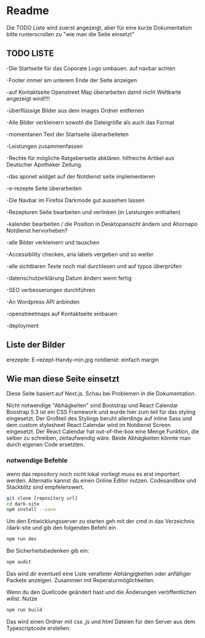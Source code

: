 # Readme
Die TODO Liste wird zuerst angezeigt, aber für eine kurze Dokumentation bitte runterscrollen zu "wie man die Seite einsetzt"

## TODO LISTE

-Die Startseite für das Coporate Logo umbauen. auf navbar achten 

-Footer immer am unterem Ende der Seite anzeigen

-auf Kontaktseite Openstreet Map überarbeiten damit nicht Weltkarte angezeigt wird!!!!

-überflüssige Bilder aus dem images Ordner entfernen

-Alle Bilder verkleinern sowohl die Dateigröße als auch das Format

-momentanen Text der Startseite überarbeiteten

-Leistungen zusammenfassen

-Rechte für mögliche Ratgeberseite abklären. hilfreiche Artikel aus Deutscher Apotheker Zeitung.

-das aponet widget auf der Notdienst seite implementieren

-e-rezepte Seite überarbeiten

-Die Navbar im Firefox Darkmode gut aussehen lassen

-Rezepturen Seite bearbeiten und verlinken (in Leistungen enthalten)

-kalender bearbeiten / die Position in Desktopansicht ändern und Ahornapo Notdienst hervorheben? 

-alle Bilder verkleinern und tauschen

-Accessibility checken, aria labels vergeben und so weiter

-alle sichtbaren Texte noch mal durchlesen und auf typos überprüfen

-datenschutzerklärung Datum ändern wenn fertig

-SEO verbesserungen durchführen

-An Wordpress API anbinden

-openstreetmaps auf Kontaktseite einbauen

-deployment

## Liste der Bilder
erezepte: E-rezept-Handy-min.jpg
notdienst: einfach margin

## Wie man diese Seite einsetzt

Diese Seite basiert auf Next.js. Schau bei Problemen in die Dokumentation.

Nicht notwendige "Abhägkeiten" sind Bootstrap und React Calendar
Boostrap 5.3 ist ein CSS Framework und wurde hier zum teil für das styling eingesetzt. Der Großteil des Stylings beruht allerdings auf inline Sass und dem custom stylesheet
React Calendar wird im Notdienst Screen eingesetzt. Der React Calendar hat out-of-the-box eine Menge Funktion, die selber zu schreiben, zeitaufwendig wäre.
Beide Abhägkeiten könnte man durch eigenen Code ersetzten.

### notwendige Befehle

wenn das repository noch nicht lokal vorliegt muss es erst importiert werden.
Alternativ kannst du einen Online Editor nutzen. Codesandbox und Stackblitz sind empfelenswert.

```sh
git clone [repository url]
cd dark-site
npm install --save
```

Um den Entwicklungsserver zu starten geh mit der cmd in das Verzeichnis /dark-site und gib den folgenden Befehl ein

```sh
npm run dev
```

Bei Sicherheitsbedenken gib ein:

```sh
npm audit
```

Das wird dir eventuell eine Liste veralteter Abhängigkeiten oder anfälliger Packete anzeigen. Zusammen mit Reperaturmöglichkeiten.

Wenn du den Quellcode geändert hast und die Änderungen veröffentlichen willst. Nutze

```sh
npm run build
```

Das wird einen Ordner mit css ,js und html Dateien für den Server aus dem Typescriptcode erstellen.
